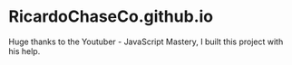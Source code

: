 # RicardoChaseCo.github.io

Huge thanks to the Youtuber - JavaScript Mastery, I built this project with his help.
